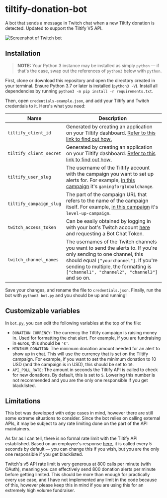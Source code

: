 # tiltify-donation-bot
A bot that sends a message in Twitch chat when a new Tiltify donation is detected. Updated to support the Tiltify V5 API.

![Screenshot of Twitch bot](https://i.imgur.com/Y4VWpZ2.png)

## Installation
> **NOTE:** Your Python 3 instance may be installed as simply `python` — if that's the case, swap out the references of `python3` below with `python`.

First, clone or download this repository and open the directory created in your terminal. Ensure Python 3.7 or later is installed (`python3 -V`). Install all dependencies by running `python3 -m pip install -r requirements.txt`.

Then, open `credentials-example.json`, and add your Tiltify and Twitch credentials to it. Here's what you need:

| Name | Description |
| --- | --- |
| `tiltify_client_id` | Generated by creating an application on your Tiltify dashboard. [Refer to this link to find out how.](https://developers.tiltify.com/docs/getting-started/create-an-application) |
| `tiltify_client_secret` | Generated by creating an application on your Tiltify dashboard. [Refer to this link to find out how.](https://developers.tiltify.com/docs/getting-started/create-an-application) |
| `tiltify_user_slug` | The username of the Tiltify account with the campaign you want to set up alerts for. For example, [in this campaign](https://tiltify.com/@gamingforglobalchange/level-up-campaign) it's `gamingforglobalchange`. |
| `tiltify_campaign_slug` | The part of the campaign URL that refers to the name of the campaign itself. For example, [in this campaign](https://tiltify.com/@gamingforglobalchange/level-up-campaign) it's `level-up-campaign`. |
| `twitch_access_token` | Can be easily obtained by logging in with your bot's Twitch account [here](https://twitchtokengenerator.com/) and requesting a Bot Chat Token. |
| `twitch_channel_names` | The usernames of the Twitch channels you want to send the alerts to. If you're only sending to one channel, this should equal `["yourchannel"]`. If you're sending to multiple, the formatting is `["channel1", "channel2", "channel3"]` and so on.|

Save your changes, and rename the file to `credentials.json`. Finally, run the bot with `python3 bot.py` and you should be up and running!

## Customizable variables
In `bot.py`, you can edit the following variables at the top of the file:

- `DONATION_CURRENCY`: The currency the Tiltify campaign is raising money in. Used for formatting the chat alert. For example, if you are fundraising in euros, this should be `'€'`.
- `MININUM_DONATION`: The minimum donation amount needed for an alert to show up in chat. This will use the currency that is set on the Tiltify campaign. For example, if you want to set the minimum donation to 10 USD (and the campaign is in USD), this should be set to `10`.
- `API_POLL_RATE`: The amount in seconds the Tiltify API is called to check for new donations. By default, this is set to `5`. Lowering this number is not recommended and you are the only one responsible if you get blacklisted.

## Limitations
This bot was developed with edge cases in mind, however there are still some extreme situations to consider. Since the bot relies on calling external APIs, it may be subject to any rate limiting done on the part of the API maintainers. 

As far as I can tell, there is no formal rate limit with the Tiltify API established. Based on an employee's response [here,](https://github.com/Tiltify/api/issues/9) it is called every 5 seconds by default — you can change this if you wish, but you are the only one responsible if you get blacklisted. 

Twitch's v5 API rate limit is very generous at 800 calls per minute (with OAuth), meaning you can effectively send 800 donation alerts per minute before getting limited. This should be more than enough for practically every use case, and I have not implemented any limit in the code because of this, however please keep this in mind if you are using this for an extremely high volume fundraiser.
